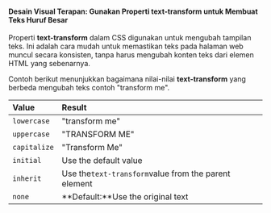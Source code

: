 #### Desain Visual Terapan: Gunakan Properti text-transform untuk Membuat Teks Huruf Besar



Properti **text-transform** dalam CSS digunakan untuk mengubah tampilan teks. Ini adalah cara mudah untuk memastikan teks pada halaman web muncul secara konsisten, tanpa harus mengubah konten teks dari elemen HTML yang sebenarnya.



Contoh berikut menunjukkan bagaimana nilai-nilai **text-transform** yang berbeda mengubah teks contoh "transform me".

| Value | Result |
| :--- | :--- |
| `lowercase` | "transform me" |
| `uppercase` | "TRANSFORM ME" |
| `capitalize` | "Transform Me" |
| `initial` | Use the default value |
| `inherit` | Use the`text-transform`value from the parent element |
| `none` | **Default:**Use the original text |



